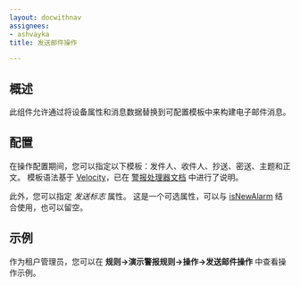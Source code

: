 ```yaml
---
layout: docwithnav
assignees:
- ashvayka
title: 发送邮件操作

---
```


## 概述

此组件允许通过将设备属性和消息数据替换到可配置模板中来构建电子邮件消息。

## 配置

在操作配置期间，您可以指定以下模板：发件人、收件人、抄送、密送、主题和正文。
模板语法基于 [Velocity](https://velocity.apache.org/)，已在 [警报处理器文档](/docs/reference/processors/alarm-deduplication-processor/#configuration) 中进行了说明。

此外，您可以指定 *发送标志* 属性。
这是一个可选属性，可以与 [isNewAlarm](/docs/reference/processors/alarm-deduplication-processor/#overview) 结合使用，也可以留空。

## 示例

作为租户管理员，您可以在 **规则->演示警报规则->操作->发送邮件操作** 中查看操作示例。